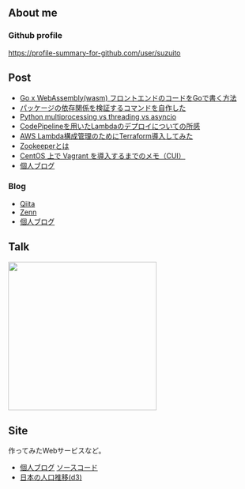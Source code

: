 ## About me

### Github profile

https://profile-summary-for-github.com/user/suzuito

## Post

* [Go x WebAssembly(wasm) フロントエンドのコードをGoで書く方法](https://zenn.dev/suzuito/articles/b389516cd2f3d2)
* [パッケージの依存関係を検証するコマンドを自作した](https://zenn.dev/suzuito/articles/cc84a448a388a4)
* [Python multiprocessing vs threading vs asyncio](https://tech.jxpress.net/entry/2021/07/29/101150)
* [CodePipelineを用いたLambdaのデプロイについての所感](https://tech.jxpress.net/entry/2019/12/07/164838)
* [AWS Lambda構成管理のためにTerraform導入してみた](https://tech.jxpress.net/entry/2022/08/08/125138)
* [Zookeeperとは](https://qiita.com/szit/items/aec0ce677a28c83c6893)
* [CentOS 上で Vagrant を導入するまでのメモ（CUI）](https://qiita.com/szit/items/9a6a314a853cdcd00f80)
* [個人ブログ](https://blog.tach.dev/)

### Blog

* [Qiita](https://qiita.com/szit?page=1)
* [Zenn](https://zenn.dev/suzuito)
* [個人ブログ](https://blog.tach.dev/)

## Talk

<a href="https://speakerdeck.com/pistatium/xin-siimenbani-make-debut-sitemoraiyasukusurutamefalsekai-fa-ti-zhi-with-python"><img src="https://files.speakerdeck.com/presentations/3921635226a74b5abfe89665510283f9/preview_slide_0.jpg" width=300></a>

## Site

作ってみたWebサービスなど。

* [個人ブログ](https://blog.tach.dev/) [ソースコード](https://github.com/suzuito/sandbox2-go)
* [日本の人口推移(d3)](https://observablehq.com/@suzuito/japanese-population-per-prefecture)
